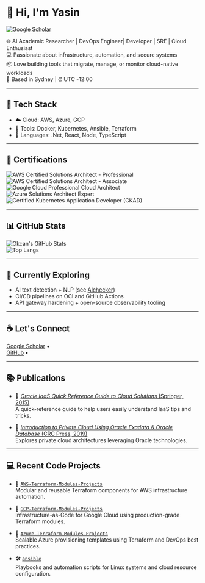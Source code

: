 # 👋 Hi, I'm Yasin 

[![Google Scholar](https://img.shields.io/badge/Google%20Scholar-Profile-blue?logo=google-scholar&logoColor=white)](https://scholar.google.com.tr/citations?user=fSFmXc8AAAAJ&hl=en)

🌐 AI Academic Researcher | DevOps Engineer| Developer | SRE | Cloud Enthusiast  
💻 Passionate about infrastructure, automation, and secure systems  
📦 Love building tools that migrate, manage, or monitor cloud-native workloads  
📍 Based in Sydney | ⏰ UTC -12:00

---

## 🔧 Tech Stack

- ☁️ Cloud: AWS, Azure, GCP  
- 🧰 Tools: Docker, Kubernetes, Ansible, Terraform  
- 💾 Languages: .Net, React, Node, TypeScript  


---

## 🏅 Certifications

<img src="https://img.shields.io/badge/AWS%20Certified-Solutions%20Architect%20Professional-brightgreen?logo=amazonaws&logoColor=white" alt="AWS Certified Solutions Architect - Professional" />
<br>
<img src="https://img.shields.io/badge/AWS%20Certified-Solutions%20Architect%20Associate-orange?logo=amazonaws&logoColor=white" alt="AWS Certified Solutions Architect - Associate" />
<br>
<img src="https://img.shields.io/badge/Google%20Cloud-Professional%20Cloud%20Architect-blue?logo=googlecloud&logoColor=white" alt="Google Cloud Professional Cloud Architect" />
<br>
<img src="https://img.shields.io/badge/Microsoft%20Azure-Solutions%20Architect%20Expert-0078D4?logo=microsoftazure&logoColor=white" alt="Azure Solutions Architect Expert" />
<br>
<img src="https://img.shields.io/badge/Linux%20Foundation-CKAD%20Certified%20Developer-326CE5?logo=linuxfoundation&logoColor=white" alt="Certified Kubernetes Application Developer (CKAD)" />

---

## 📊 GitHub Stats

![Okcan's GitHub Stats](https://github-readme-stats.vercel.app/api?username=okcan&show_icons=true&theme=default)  
![Top Langs](https://github-readme-stats.vercel.app/api/top-langs/?username=okcan&layout=compact)

---

## 🧠 Currently Exploring

- AI text detection + NLP (see [AIchecker](https://github.com/okcan/AIchecker))  
- CI/CD pipelines on OCI and GitHub Actions  
- API gateway hardening + open-source observability tooling  

---

## ☕ Let's Connect

[Google Scholar](https://scholar.google.com.tr/citations?user=fSFmXc8AAAAJ&hl=en) •  
[GitHub](https://github.com/okcan) •  


---

## 📚 Publications

- 📘 [*Oracle IaaS Quick Reference Guide to Cloud Solutions* (Springer, 2015)](https://link.springer.com/book/10.1007/978-1-4842-2832-6)  
  A quick-reference guide to help users easily understand IaaS tips and tricks.

- 📘 [*Introduction to Private Cloud Using Oracle Exadata & Oracle Database* (CRC Press, 2019)](https://www.taylorfrancis.com/books/mono/10.1201/9780429020902/introduction-private-cloud-using-oracle-exadata-oracle-database-okcan-yasin-saygili)  
  Explores private cloud architectures leveraging Oracle technologies.

---

## 💻 Recent Code Projects

- 🔧 [`AWS-Terraform-Modules-Projects`](https://github.com/okcan/AWS-Terraform-Modules-Projects)  
  Modular and reusable Terraform components for AWS infrastructure automation.

- 🔧 [`GCP-Terraform-Modules-Projects`](https://github.com/okcan/GCP-Terraform-Modules-Projects)  
  Infrastructure-as-Code for Google Cloud using production-grade Terraform modules.

- 🔧 [`Azure-Terraform-Modules-Projects`](https://github.com/okcan/Azure-Terraform-Modules-Projects)  
  Scalable Azure provisioning templates using Terraform and DevOps best practices.

- 🛠️ [`ansible`](https://github.com/okcan/ansible)  
  Playbooks and automation scripts for Linux systems and cloud resource configuration.
